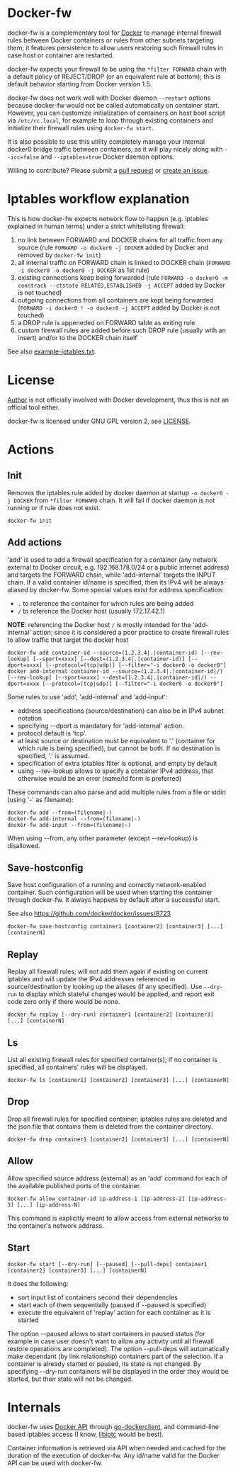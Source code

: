 Docker-fw
=========

docker-fw is a complementary tool for [Docker](https://docker.com/) to manage internal firewall rules between Docker containers or rules from other subnets targeting them; it features persistence to allow users restoring such firewall rules in case host or container are restarted.

docker-fw expects your firewall to be using the ``*filter FORWARD`` chain with a default policy of REJECT/DROP (or an equivalent rule at bottom); this is default behavior starting from Docker version 1.5.

docker-fw does not work well with Docker daemon ``--restart`` options because docker-fw would not be called automatically on container start. However, you can customize initialization of containers on host boot script via ``/etc/rc.local``, for example to loop through existing containers and initialize their firewall rules using ``docker-fw start``.

It is also possible to use this utility completely manage your internal docker0 bridge traffic between containers, as it will play nicely along with ``--icc=false`` and ``--iptables=true`` Docker daemon options.

Willing to contribute? Please submit a [pull request](https://github.com/gdm85/docker-fw/pulls) or [create an issue](https://github.com/gdm85/docker-fw/issues/new).

Iptables workflow explanation
=============================

This is how docker-fw expects network flow to happen (e.g. iptables explained in human terms) under a strict whitelisting firewall:

1. no link between FORWARD and DOCKER chains for all traffic from any source (rule ``FORWARD -o docker0 -j DOCKER`` added by Docker and removed by ``docker-fw init``)
2. all internal traffic on FORWARD chain is linked to DOCKER chain (``FORWARD -i docker0 -o docker0 -j DOCKER`` as 1st rule)
3. existing connections keep being forwarded (rule ``FORWARD -o docker0 -m conntrack --ctstate RELATED,ESTABLISHED -j ACCEPT`` added by Docker is not touched)
4. outgoing connections from all containers are kept being forwarded (``FORWARD -i docker0 ! -o docker0 -j ACCEPT`` added by Docker is not touched)
5. a DROP rule is appeneded on FORWARD table as exiting rule
6. custom firewall rules are added before such DROP rule (usually with an insert) and/or to the DOCKER chain itself

See also [example-iptables.txt](example-iptables.txt).

License
=======

[Author](https://github.com/gdm85) is not officially involved with Docker development, thus this is not an official tool either.

docker-fw is licensed under GNU GPL version 2, see [LICENSE](LICENSE).

Actions
========

Init
----

Removes the iptables rule added by docker daemon at startup `-o docker0 -j DOCKER` from ``*filter FORWARD`` chain.
It will fail if docker daemon is not running or if rule does not exist.

	docker-fw init

Add actions
-----------

'add' is used to add a firewall specification for a container (any network external to Docker circuit, e.g. 192.168.178.0/24 or a public internet address) and targets the FORWARD chain, while 'add-internal' targets the INPUT chain.
If a valid container id/name is specified, then its IPv4 will be always aliased by docker-fw. Some special values exist for address specification:
- `.` to reference the container for which rules are being added
- `/` to reference the Docker host (usually 172.17.42.1)

**NOTE**: referencing the Docker host `/` is mostly intended for the 'add-internal' action; since it is considered a poor practice to create firewall rules to allow traffic that target the docker host

	docker-fw add container-id --source=(1.2.3.4|.|container-id) [--rev-lookup] [--sport=xxxx] [--dest=(1.2.3.4|.|container-id)] [--dport=xxxx] [--protocol=(tcp|udp)] [--filter="-i docker0 -o docker0"]
	docker add-internal container-id --source=(1.2.3.4|.|container-id|/) [--rev-lookup] [--sport=xxxx] --dest=(1.2.3.4|.|container-id|/) --dport=xxxx [--protocol=(tcp|udp)] [--filter="-i docker0 -o docker0"]

Some rules to use 'add', 'add-internal' and 'add-input':
- address specifications (source/destination) can also be in IPv4 subnet notation
- specifying --dport is mandatory for 'add-internal' action.
- protocol default is 'tcp'.
- at least source or destination must be equivalent to '.' (container for which rule is being specified), but cannot be both. If no destination is specified, '.' is assumed.
- specification of extra iptables filter is optional, and empty by default
- using --rev-lookup allows to specify a container IPv4 address, that otherwise would be an error (name/id form is preferred)

These commands can also parse and add multiple rules from a file or stdin (using '-' as filename):

	docker-fw add --from=(filename|-)
	docker-fw add-internal --from=(filename|-)
	docker-fw add-input --from=(filename|-)

When using --from, any other parameter (except --rev-lookup) is disallowed.

Save-hostconfig
---------------

Save host configuration of a running and correctly network-enabled container.
Such configuration will be used when starting the container through docker-fw.
It always happens by default after a successful start.

See also https://github.com/docker/docker/issues/8723

	docker-fw save-hostconfig container1 [container2] [container3] [...] [containerN]

Replay
------

Replay all firewall rules; will not add them again if existing on current iptables and will update the IPv4 addresses referenced in source/destination by looking up the aliases (if any specified).
Use ``--dry-run`` to display which stateful changes would be applied, and report exit code zero only if there would be none.

	docker-fw replay [--dry-run] container1 [container2] [container3] [...] [containerN]

Ls
--

List all existing firewall rules for specified container(s); if no container is specified, all containers' rules will be displayed.

	docker-fw ls [container1] [container2] [container3] [...] [containerN]

Drop
----

Drop all firewall rules for specified container; iptables rules are deleted and the json file that contains them is deleted from the container directory.

	docker-fw drop container1 [container2] [container3] [...] [containerN]

Allow
-----

Allow specified source address (external) as an 'add' command for each of the available published ports of the container.

	docker-fw allow container-id ip-address-1 [ip-address-2] [ip-address-3] [...] [ip-address-N]
	
This command is explicitly meant to allow access from external networks to the container's network address.

Start
-----

	docker-fw start [--dry-run] [--paused] [--pull-deps] container1 [container2] [container3] [...] [containerN]

It does the following:
 - sort input list of containers second their dependencies
 - start each of them sequentially (paused if --paused is specified)
 - execute the equivalent of 'replay' action for each container as it is started

The option --paused allows to start containers in paused status (for example in case user doesn't want to allow any activity until all firewall restore operations are completed).
The option --pull-deps will automatically make dependant (by link relationship) containers part of the selection.
If a container is already started or paused, its state is not changed.
By specifying --dry-run containers will be displayed in the order they would be started, but their state will not be changed.

Internals
=========

docker-fw uses [Docker API](https://docs.docker.com/reference/api/docker_remote_api/) through [go-dockerclient](https://github.com/fsouza/go-dockerclient), and command-line based iptables access (I know, [libiptc](http://tldp.org/HOWTO/Querying-libiptc-HOWTO/) would be best).

Container information is retrieved via API when needed and cached for the duration of the execution of docker-fw.
Any id/name valid for the Docker API can be used with docker-fw.
